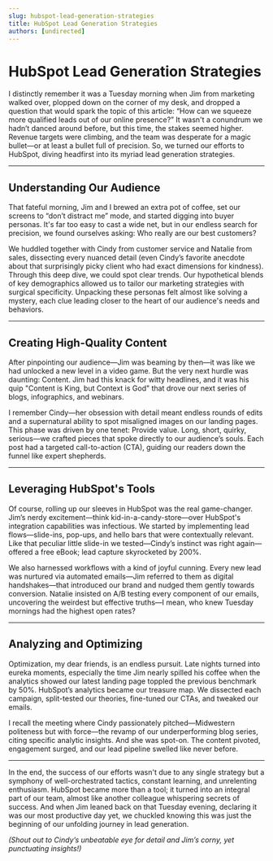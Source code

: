 ```yaml
---
slug: hubspot-lead-generation-strategies
title: HubSpot Lead Generation Strategies
authors: [undirected]
---
```


# HubSpot Lead Generation Strategies

I distinctly remember it was a Tuesday morning when Jim from marketing walked over, plopped down on the corner of my desk, and dropped a question that would spark the topic of this article: “How can we squeeze more qualified leads out of our online presence?” It wasn't a conundrum we hadn’t danced around before, but this time, the stakes seemed higher. Revenue targets were climbing, and the team was desperate for a magic bullet—or at least a bullet full of precision. So, we turned our efforts to HubSpot, diving headfirst into its myriad lead generation strategies.

---

## Understanding Our Audience

That fateful morning, Jim and I brewed an extra pot of coffee, set our screens to “don’t distract me” mode, and started digging into buyer personas. It's far too easy to cast a wide net, but in our endless search for precision, we found ourselves asking: Who really are our best customers? 

We huddled together with Cindy from customer service and Natalie from sales, dissecting every nuanced detail (even Cindy’s favorite anecdote about that surprisingly picky client who had exact dimensions for kindness). Through this deep dive, we could spot clear trends. Our hypothetical blends of key demographics allowed us to tailor our marketing strategies with surgical specificity. Unpacking these personas felt almost like solving a mystery, each clue leading closer to the heart of our audience's needs and behaviors.

---

## Creating High-Quality Content

After pinpointing our audience—Jim was beaming by then—it was like we had unlocked a new level in a video game. But the very next hurdle was daunting: Content. Jim had this knack for witty headlines, and it was his quip "Content is King, but Context is God" that drove our next series of blogs, infographics, and webinars.

I remember Cindy—her obsession with detail meant endless rounds of edits and a supernatural ability to spot misaligned images on our landing pages. This phase was driven by one tenet: Provide value. Long, short, quirky, serious—we crafted pieces that spoke directly to our audience’s souls. Each post had a targeted call-to-action (CTA), guiding our readers down the funnel like expert shepherds.

---

## Leveraging HubSpot's Tools

Of course, rolling up our sleeves in HubSpot was the real game-changer. Jim’s nerdy excitement—think kid-in-a-candy-store—over HubSpot's integration capabilities was infectious. We started by implementing lead flows—slide-ins, pop-ups, and hello bars that were contextually relevant. Like that peculiar little slide-in we tested—Cindy’s instinct was right again—offered a free eBook; lead capture skyrocketed by 200%.

We also harnessed workflows with a kind of joyful cunning. Every new lead was nurtured via automated emails—Jim referred to them as digital handshakes—that introduced our brand and nudged them gently towards conversion. Natalie insisted on A/B testing every component of our emails, uncovering the weirdest but effective truths—I mean, who knew Tuesday mornings had the highest open rates?

---

## Analyzing and Optimizing

Optimization, my dear friends, is an endless pursuit. Late nights turned into eureka moments, especially the time Jim nearly spilled his coffee when the analytics showed our latest landing page toppled the previous benchmark by 50%. HubSpot’s analytics became our treasure map. We dissected each campaign, split-tested our theories, fine-tuned our CTAs, and tweaked our emails.

I recall the meeting where Cindy passionately pitched—Midwestern politeness but with force—the revamp of our underperforming blog series, citing specific analytic insights. And she was spot-on. The content pivoted, engagement surged, and our lead pipeline swelled like never before.

---

In the end, the success of our efforts wasn't due to any single strategy but a symphony of well-orchestrated tactics, constant learning, and unrelenting enthusiasm. HubSpot became more than a tool; it turned into an integral part of our team, almost like another colleague whispering secrets of success. And when Jim leaned back on that Tuesday evening, declaring it was our most productive day yet, we chuckled knowing this was just the beginning of our unfolding journey in lead generation.

_(Shout out to Cindy’s unbeatable eye for detail and Jim’s corny, yet punctuating insights!)_